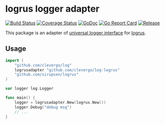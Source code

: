 # logrus logger adapter
[![Build Status](https://travis-ci.org/clevergo/log-logrus.svg?branch=master)](https://travis-ci.org/clevergo/log-logrus)
[![Coverage Status](https://coveralls.io/repos/github/clevergo/log-logrus/badge.svg?branch=master)](https://coveralls.io/github/clevergo/log-logrus?branch=master)
[![GoDoc](https://img.shields.io/badge/godoc-reference-blue)](https://pkg.go.dev/github.com/clevergo/log-logrus)
[![Go Report Card](https://goreportcard.com/badge/github.com/clevergo/log-logrus)](https://goreportcard.com/report/github.com/clevergo/log-logrus)
[![Release](https://img.shields.io/github/release/clevergo/log-logrus.svg?style=flat-square)](https://github.com/clevergo/log-logrus/releases)

This package is an adapter of [universal logger interface](https://github.com/clevergo/log) for [logrus](https://github.com/sirupsen/logrus).

## Usage

```go
import (
    "github.com/clevergo/log"
    logrusadapter "github.com/clevergo/log-logrus"
    "github.com/sirupsen/logrus"
)

var logger log.Logger

func main() {
    logger = logrusadapter.New(logrus.New())
    logger.Debug("debug msg")
    // ...
}
```
